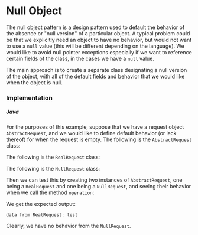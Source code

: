 # Null Object

The null object pattern is a design pattern used to default the behavior of the absence or "null 
version" of a particular object. A typical problem could be that we explicitly need an object to
have no behavior, but would not want to use a `null` value (this will be different depending on the
language). We would like to avoid null pointer exceptions especially if we want to reference certain 
fields of the class, in the cases we have a `null` value.

The main approach is to create a separate class designating a null version of the object, with all
of the default fields and behavior that we would like when the object is null.

### Implementation

##### Java

For the purposes of this example, suppose that we have a request object `AbstractRequest`, and we
would like to define default behavior (or lack thereof) for when the request is empty. The following 
is the `AbstractRequest` class:

<script src="https://gist.github.com/eliucs/e1995fd3aa6e821a557edc537f2576f0.js"></script>

The following is the `RealRequest` class:

<script src="https://gist.github.com/eliucs/62d97c7c8e3a2ad8f1f38447a289b6dc.js"></script>

The following is the `NullRequest` class:

<script src="https://gist.github.com/eliucs/a405c808a075c80e0b80ec1700c66b07.js"></script>

Then we can test this by creating two instances of `AbstractRequest`, one being a `RealRequest` and
one being a `NullRequest`, and seeing their behavior when we call the method `operation`:

<script src="https://gist.github.com/eliucs/f3d14dd3e6a9ce1cccd9776ad6b0b065.js"></script>

We get the expected output:

```
data from RealRequest: test
```

Clearly, we have no behavior from the `NullRequest`.

